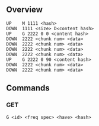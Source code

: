 ## Overview

```
UP    M 1111 <hash>
DOWN  1111 <size> D<content hash>
UP    G 2222 0 0 <content hash>
DOWN  2222 <chunk num> <data>
DOWN  2222 <chunk num> <data>
DOWN  2222 <chunk num> <data>
DOWN  2222 <chunk num> <data>
UP    G 2222 0 90 <content hash>
DOWN  2222 <chunk num> <data>
DOWN  2222 <chunk num> <data>
```

## Commands

### GET

`G <id> <freq spec> <have> <hash>`
